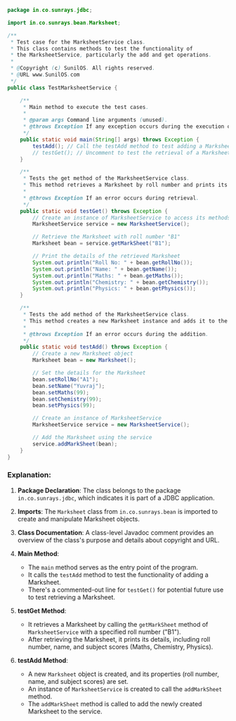 ```java
package in.co.sunrays.jdbc;

import in.co.sunrays.bean.Marksheet;

/**
 * Test case for the MarksheetService class.
 * This class contains methods to test the functionality of
 * the MarksheetService, particularly the add and get operations.
 * 
 * @Copyright (c) SunilOS. All rights reserved.
 * @URL www.SunilOS.com
 */
public class TestMarksheetService {

    /**
     * Main method to execute the test cases.
     * 
     * @param args Command line arguments (unused).
     * @throws Exception If any exception occurs during the execution of tests.
     */
    public static void main(String[] args) throws Exception {
        testAdd(); // Call the testAdd method to test adding a Marksheet
        // testGet(); // Uncomment to test the retrieval of a Marksheet
    }

    /**
     * Tests the get method of the MarksheetService class.
     * This method retrieves a Marksheet by roll number and prints its details.
     * 
     * @throws Exception If an error occurs during retrieval.
     */
    public static void testGet() throws Exception {
        // Create an instance of MarksheetService to access its methods
        MarksheetService service = new MarksheetService();

        // Retrieve the Marksheet with roll number "B1"
        Marksheet bean = service.getMarkSheet("B1");

        // Print the details of the retrieved Marksheet
        System.out.println("Roll No: " + bean.getRollNo());
        System.out.println("Name: " + bean.getName());
        System.out.println("Maths: " + bean.getMaths());
        System.out.println("Chemistry: " + bean.getChemistry());
        System.out.println("Physics: " + bean.getPhysics());
    }

    /**
     * Tests the add method of the MarksheetService class.
     * This method creates a new Marksheet instance and adds it to the service.
     * 
     * @throws Exception If an error occurs during the addition.
     */
    public static void testAdd() throws Exception {
        // Create a new Marksheet object
        Marksheet bean = new Marksheet();

        // Set the details for the Marksheet
        bean.setRollNo("A1");
        bean.setName("Yuvraj");
        bean.setMaths(99);
        bean.setChemistry(99);
        bean.setPhysics(99);

        // Create an instance of MarksheetService
        MarksheetService service = new MarksheetService();

        // Add the Marksheet using the service
        service.addMarkSheet(bean);
    }
}
```

### Explanation:
1. **Package Declaration**: The class belongs to the package `in.co.sunrays.jdbc`, which indicates it is part of a JDBC application.

2. **Imports**: The `Marksheet` class from `in.co.sunrays.bean` is imported to create and manipulate Marksheet objects.

3. **Class Documentation**: A class-level Javadoc comment provides an overview of the class's purpose and details about copyright and URL.

4. **Main Method**: 
   - The `main` method serves as the entry point of the program. 
   - It calls the `testAdd` method to test the functionality of adding a Marksheet.
   - There's a commented-out line for `testGet()` for potential future use to test retrieving a Marksheet.

5. **testGet Method**:
   - It retrieves a Marksheet by calling the `getMarkSheet` method of `MarksheetService` with a specified roll number ("B1").
   - After retrieving the Marksheet, it prints its details, including roll number, name, and subject scores (Maths, Chemistry, Physics).

6. **testAdd Method**:
   - A new `Marksheet` object is created, and its properties (roll number, name, and subject scores) are set.
   - An instance of `MarksheetService` is created to call the `addMarkSheet` method.
   - The `addMarkSheet` method is called to add the newly created Marksheet to the service.
